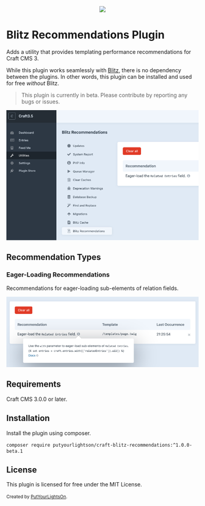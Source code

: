 <p align="center"><img width="130" src="https://raw.githubusercontent.com/putyourlightson/craft-blitz-recommendations/v1/src/icon.svg"></p>

# Blitz Recommendations Plugin

Adds a utility that provides templating performance recommendations for Craft CMS 3.

While this plugin works seamlessly with [Blitz](https://putyourlightson.com/plugins/blitz), there is no dependency between the plugins. In other words, this plugin can be installed and used for free _without_ Blitz. 

> This plugin is currently in beta. Please contribute by reporting any bugs or issues.

![Utility](./docs/blitz-recommendations-utility.png)

## Recommendation Types

### Eager-Loading Recommendations

Recommendations for eager-loading sub-elements of relation fields.

![Recommendations](./docs/blitz-recommendations.png)

## Requirements

Craft CMS 3.0.0 or later.

## Installation

Install the plugin using composer.

```
composer require putyourlightson/craft-blitz-recommendations:^1.0.0-beta.1
```

## License

This plugin is licensed for free under the MIT License.

<small>Created by [PutYourLightsOn](https://putyourlightson.com/).</small>
